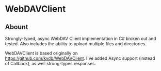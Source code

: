 # WebDAVClient

## Abount

Strongly-typed, async WebDAV Client implementation in C# broken out and tested. Also includes the ability to upload multiple files and directories.

WebDAVClient is based originally on <https://github.com/kvdb/WebDAVClient>. I've added Async support (instead of Callback), as well strong-types responses.



